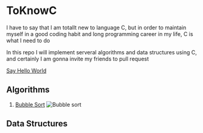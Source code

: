 # ToKnowC

I have to say that I am totallt new to language C, but in order to maintain myself in a good coding habit and long programming career in my life, C is what I need to do

In this repo I will implement serveral algorithms and data structures using C, and certainly I am gonna invite my friends to pull request  

[Say Hello World](https://github.com/Ronlee12355/ToKnowC/blob/master/helloWorld.c)

## Algorithms
1. [Bubble Sort](https://github.com/Ronlee12355/ToKnowC/blob/master/bubbleSort.c)
![Bubble sort](https://camo.githubusercontent.com/40b8099e638526dce298f8dc91246173d56e389a/68747470733a2f2f75706c6f61642e77696b696d656469612e6f72672f77696b6970656469612f636f6d6d6f6e732f7468756d622f382f38332f427562626c65736f72742d6564697465642d636f6c6f722e7376672f32323070782d427562626c65736f72742d6564697465642d636f6c6f722e7376672e706e67)


## Data Structures
